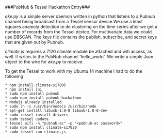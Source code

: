 ###PubNub & Tessel Hackathon Entry###

*eke.py* is a simple server daemon written in python that listens to a Pubnub channel being broadcast from a Tessel sensor device.We use a least squares anamoly detection to do clustering on the time series after we get a number of records from the Tessel device. For multivariate data we could use DBSCAN. The *keys* file contains the publish, subscribe, and secret keys that are given out by Pubnub.

*climate.js* requires a 7120 climate module be attached and wifi access, as well. It writes to the PubNub channel 'hello_world'. We write a simple Json object to the wire for *eke.py* to receive. 

To get the Tessel to work with my Ubuntu 14 machine I had to do the following

    * npm install climate-si7005
    * npm install ini
    * sudo npm install pubnub
    * sudo npm install pubnub-hackathon
    * Nodejs already installed
    * sudo ln -s /usr/bin/nodejs /usr/bin/node
    * apt-get install libusb-1.0-0 libusb-1.0-0-dev
    * sudo tessel install-drivers
    * sudo tessel update
    * tessel wifi -n "pubnub-ac" -p "<pubnub-ac password>"
    * sudo npm install climate-si7020
    * sudo tessel run climate.js

[](http://mjk.freeshell.org/shiny-octo-shame.png)
